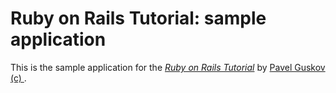 # Ruby on Rails Tutorial: sample application

This is the sample application for
the [*Ruby on Rails Tutorial*](http://railstutorial.org/)
by [Pavel Guskov (c) ](http://vk.com/p.s.guskov/).